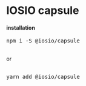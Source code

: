 
<h1>IOSIO capsule</h1>
<h4>installation</h4> 
<pre>
npm i -S @iosio/capsule
</pre>

<br/>
or
<br/>
<br/>
<pre>
yarn add @iosio/capsule
</pre>



